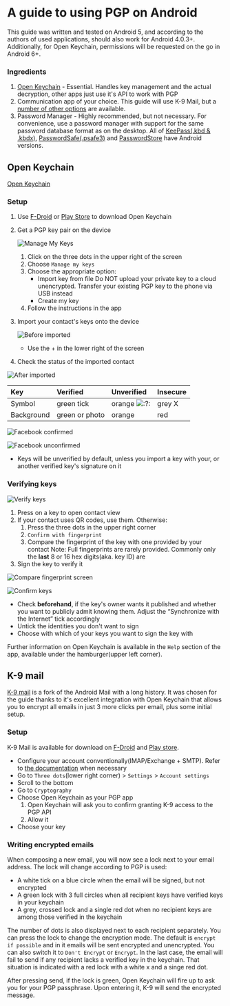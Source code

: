 # A guide to using PGP on Android

This guide was written and tested on Android 5, and according to the authors of used applications, should also work for Android 4.0.3+. Additionally, for Open Keychain, permissions will be requested on the go in Android 6+.

### Ingredients

1. [Open Keychain](https://wiki.hacksoc.co.uk/guides/pgp.android#open_keychain) - Essential. Handles key management and the actual decryption, other apps just use it's API to work with PGP
2. Communication app of your choice. This guide will use K-9 Mail, but a [number of other options](https://www.openkeychain.org/apps/) are available.
3. Password Manager - Highly recommended, but not necessary. For convenience, use a password manager with support for the same password database format as on the desktop. All of [KeePass(.kbd & .kbdx)](https://play.google.com/store/apps/details?id=com.android.keepass), [PasswordSafe(.psafe3)](https://pwsafe.org/) and [PasswordStore](https://www.passwordstore.org/) have Android versions.

## Open Keychain

[Open Keychain](https://www.openkeychain.org/)

### Setup

1. Use [F-Droid](https://f-droid.org/repository/browse/?fdid=org.sufficientlysecure.keychain) or [Play Store](https://play.google.com/store/apps/details?id=org.sufficientlysecure.keychain) to download Open Keychain

2. Get a PGP key pair on the device
   
   ![Manage My Keys](../../../.gitbook/assets/pgpand2.png)
   
   1. Click on the three dots in the upper right of the screen
   2. Choose `Manage my keys`
   3. Choose the appropriate option:
      - Import key from file
        Do NOT upload your private key to a cloud unencrypted. Transfer your existing PGP key to the phone via USB instead
      - Create my key
   4. Follow the instructions in the app
   
3. Import your contact's keys onto the device

   ![Before imported](../../../.gitbook/assets/pgpand1.png)

   - Use the + in the lower right of the screen

4. Check the status of the imported contact

![After imported](../../../.gitbook/assets/pgpand8.png)

| Key        | Verified       | Unverified                                                | Insecure |
| :--------- | :------------- | :-------------------------------------------------------- | :------- |
| Symbol     | green tick     | orange ![:?:](../../../.gitbook/assets/icon_question.gif) | grey X   |
| Background | green or photo | orange                                                    | red      |

![Facebook confirmed](../../../.gitbook/assets/pgpand7.png)

![Facebook unconfirmed](../../../.gitbook/assets/pgpand3.png)

- Keys will be unverified by default, unless you import a key with your, or another verified key's signature on it

### Verifying keys

![Verify keys](../../../.gitbook/assets/pgpand4.png)

1. Press on a key to open contact view
2. If your contact uses QR codes, use them. Otherwise:
   1. Press the three dots in the upper right corner
   2. `Confirm with fingerprint`
   3. Compare the fingerprint of the key with one provided by your contact
      Note: Full fingerprints are rarely provided. Commonly only the **last** 8 or 16 hex digits(aka. key ID) are
3. Sign the key to verify it

![Compare fingerprint screen](../../../.gitbook/assets/pgpand5.png)

![Confirm keys](../../../.gitbook/assets/pgpand6.png)

- Check **beforehand**, if the key's owner wants it published and whether you want to publicly admit knowing them. Adjust the “Synchronize with the Internet” tick accordingly
- Untick the identities you don't want to sign
- Choose with which of your keys you want to sign the key with

Further information on Open Keychain is available in the `Help` section of the app, available under the hamburger(upper left corner).

## K-9 mail

[K-9 mail](https://k9mail.github.io/) is a fork of the Android Mail with a long history. It was chosen for the guide thanks to it's excellent integration with Open Keychain that allows you to encrypt all emails in just 3 more clicks per email, plus some initial setup.

### Setup

K-9 Mail is available for download on [F-Droid](https://f-droid.org/repository/browse/?fdid=com.fsck.k9) and [Play store](https://play.google.com/store/apps/details?id=com.fsck.k9).

- Configure your account conventionally(IMAP/Exchange + SMTP). Refer to [the documentation](https://k9mail.github.io/documentation.html) when necessary
- Go to `Three dots`(lower right corner) > `Settings` > `Account settings`
- Scroll to the bottom
- Go to `Cryptography`
- Choose Open Keychain as your PGP app
  1. Open Keychain will ask you to confirm granting K-9 access to the PGP API
  2. Allow it
- Choose your key

### Writing encrypted emails

When composing a new email, you will now see a lock next to your email address. The lock will change according to PGP is used:

- A white tick on a blue circle when the email will be signed, but not encrypted
- A green lock with 3 full circles when all recipient keys have verified keys in your keychain
- A grey, crossed lock and a single red dot when no recipient keys are among those verified in the keychain

The number of dots is also displayed next to each recipient separately. You can press the lock to change the encryption mode. The default is `encrypt if possible` and in it emails will be sent encrypted and unencrypted. You can also switch it to `Don't Encrypt` or `Encrypt`. In the last case, the email will fail to send if any recipient lacks a verified key in the keychain. That situation is indicated with a red lock with a white x and a singe red dot.

After pressing send, if the lock is green, Open Keychain will fire up to ask you for your PGP passphrase. Upon entering it, K-9 will send the encrypted message.